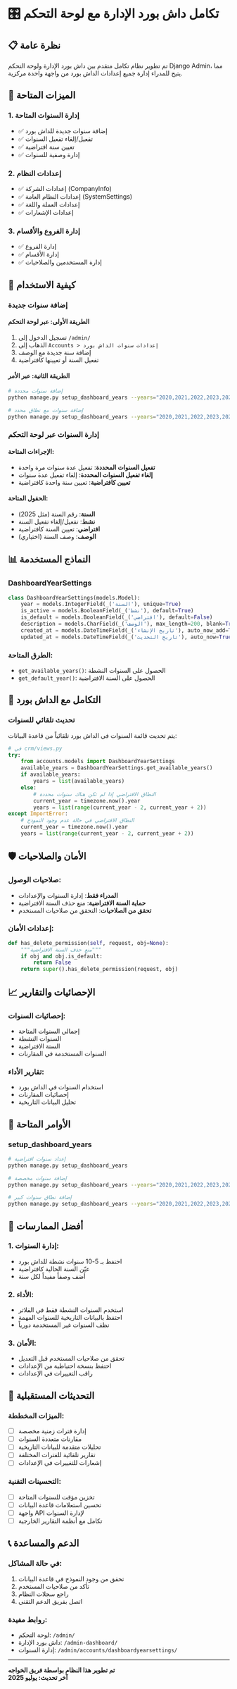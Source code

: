 # 🎛️ تكامل داش بورد الإدارة مع لوحة التحكم

## 📋 نظرة عامة

تم تطوير نظام تكامل متقدم بين داش بورد الإدارة ولوحة التحكم Django Admin، مما يتيح للمدراء إدارة جميع إعدادات الداش بورد من واجهة واحدة مركزية.

## 🔧 الميزات المتاحة

### 1. إدارة السنوات المتاحة
- ✅ إضافة سنوات جديدة للداش بورد
- ✅ تفعيل/إلغاء تفعيل السنوات
- ✅ تعيين سنة افتراضية
- ✅ إدارة وصفية للسنوات

### 2. إعدادات النظام
- ✅ إعدادات الشركة (CompanyInfo)
- ✅ إعدادات النظام العامة (SystemSettings)
- ✅ إعدادات العملة واللغة
- ✅ إعدادات الإشعارات

### 3. إدارة الفروع والأقسام
- ✅ إدارة الفروع
- ✅ إدارة الأقسام
- ✅ إدارة المستخدمين والصلاحيات

## 🚀 كيفية الاستخدام

### إضافة سنوات جديدة

#### الطريقة الأولى: عبر لوحة التحكم
1. تسجيل الدخول إلى `/admin/`
2. الذهاب إلى `Accounts > إعدادات سنوات الداش بورد`
3. إضافة سنة جديدة مع الوصف
4. تفعيل السنة أو تعيينها كافتراضية

#### الطريقة الثانية: عبر الأمر
```bash
# إضافة سنوات محددة
python manage.py setup_dashboard_years --years="2020,2021,2022,2023,2024,2025,2026,2027" --default-year=2025

# إضافة سنوات مع نطاق محدد
python manage.py setup_dashboard_years --years="2020,2021,2022,2023,2024,2025,2026,2027,2028,2029,2030" --default-year=2025
```

### إدارة السنوات عبر لوحة التحكم

#### الإجراءات المتاحة:
- **تفعيل السنوات المحددة**: تفعيل عدة سنوات مرة واحدة
- **إلغاء تفعيل السنوات المحددة**: إلغاء تفعيل عدة سنوات
- **تعيين كافتراضية**: تعيين سنة واحدة كافتراضية

#### الحقول المتاحة:
- **السنة**: رقم السنة (مثل 2025)
- **نشط**: تفعيل/إلغاء تفعيل السنة
- **افتراضي**: تعيين السنة كافتراضية
- **الوصف**: وصف السنة (اختياري)

## 📊 النماذج المستخدمة

### DashboardYearSettings
```python
class DashboardYearSettings(models.Model):
    year = models.IntegerField(_('السنة'), unique=True)
    is_active = models.BooleanField(_('نشط'), default=True)
    is_default = models.BooleanField(_('افتراضي'), default=False)
    description = models.CharField(_('الوصف'), max_length=200, blank=True)
    created_at = models.DateTimeField(_('تاريخ الإنشاء'), auto_now_add=True)
    updated_at = models.DateTimeField(_('تاريخ التحديث'), auto_now=True)
```

### الطرق المتاحة:
- `get_available_years()`: الحصول على السنوات النشطة
- `get_default_year()`: الحصول على السنة الافتراضية

## 🔄 التكامل مع الداش بورد

### تحديث تلقائي للسنوات
يتم تحديث قائمة السنوات في الداش بورد تلقائياً من قاعدة البيانات:

```python
# في crm/views.py
try:
    from accounts.models import DashboardYearSettings
    available_years = DashboardYearSettings.get_available_years()
    if available_years:
        years = list(available_years)
    else:
        # النطاق الافتراضي إذا لم تكن هناك سنوات محددة
        current_year = timezone.now().year
        years = list(range(current_year - 2, current_year + 2))
except ImportError:
    # النطاق الافتراضي في حالة عدم وجود النموذج
    current_year = timezone.now().year
    years = list(range(current_year - 2, current_year + 2))
```

## 🛡️ الأمان والصلاحيات

### صلاحيات الوصول:
- **المدراء فقط**: إدارة السنوات والإعدادات
- **حماية السنة الافتراضية**: منع حذف السنة الافتراضية
- **تحقق من الصلاحيات**: التحقق من صلاحيات المستخدم

### إعدادات الأمان:
```python
def has_delete_permission(self, request, obj=None):
    """منع حذف السنة الافتراضية"""
    if obj and obj.is_default:
        return False
    return super().has_delete_permission(request, obj)
```

## 📈 الإحصائيات والتقارير

### إحصائيات السنوات:
- إجمالي السنوات المتاحة
- السنوات النشطة
- السنة الافتراضية
- السنوات المستخدمة في المقارنات

### تقارير الأداء:
- استخدام السنوات في الداش بورد
- إحصائيات المقارنات
- تحليل البيانات التاريخية

## 🔧 الأوامر المتاحة

### setup_dashboard_years
```bash
# إعداد سنوات افتراضية
python manage.py setup_dashboard_years

# إضافة سنوات مخصصة
python manage.py setup_dashboard_years --years="2020,2021,2022,2023,2024,2025" --default-year=2025

# إضافة نطاق سنوات كبير
python manage.py setup_dashboard_years --years="2020,2021,2022,2023,2024,2025,2026,2027,2028,2029,2030" --default-year=2025
```

## 🎯 أفضل الممارسات

### 1. إدارة السنوات:
- احتفظ بـ 5-10 سنوات نشطة للداش بورد
- عيّن السنة الحالية كافتراضية
- أضف وصفاً مفيداً لكل سنة

### 2. الأداء:
- استخدم السنوات النشطة فقط في الفلاتر
- احتفظ بالبيانات التاريخية للسنوات المهمة
- نظف السنوات غير المستخدمة دورياً

### 3. الأمان:
- تحقق من صلاحيات المستخدم قبل التعديل
- احتفظ بنسخة احتياطية من الإعدادات
- راقب التغييرات في الإعدادات

## 🔄 التحديثات المستقبلية

### الميزات المخططة:
- [ ] إدارة فترات زمنية مخصصة
- [ ] مقارنات متعددة السنوات
- [ ] تحليلات متقدمة للبيانات التاريخية
- [ ] تقارير تلقائية للفترات المختلفة
- [ ] إشعارات للتغييرات في الإعدادات

### التحسينات التقنية:
- [ ] تخزين مؤقت للسنوات المتاحة
- [ ] تحسين استعلامات قاعدة البيانات
- [ ] واجهة API لإدارة السنوات
- [ ] تكامل مع أنظمة التقارير الخارجية

## 📞 الدعم والمساعدة

### في حالة المشاكل:
1. تحقق من وجود النموذج في قاعدة البيانات
2. تأكد من صلاحيات المستخدم
3. راجع سجلات النظام
4. اتصل بفريق الدعم التقني

### روابط مفيدة:
- لوحة التحكم: `/admin/`
- داش بورد الإدارة: `/admin-dashboard/`
- إدارة السنوات: `/admin/accounts/dashboardyearsettings/`

---

**تم تطوير هذا النظام بواسطة فريق الخواجه**  
**آخر تحديث: يوليو 2025** 